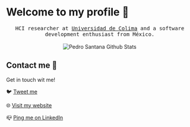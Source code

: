 
<!--
**pecesama/pecesama** My profile repository.
-->

# Welcome to my profile :wave:

<p align="center">
  <samp>
HCI researcher at <a target="_blank" href="https://github.com/enterprises/universidad-de-colima">Universidad de Colima</a> and a software development enthusiast from México.
  </samp>
  <br/>
  <br/>
  <img src="https://github-readme-stats.vercel.app/api?username=pecesama&show_icons=true&count_private=true&theme=react" alt="Pedro Santana Github Stats"></img>
</p>

## Contact me :speech_balloon:

Get in touch wit me!

:bird: <a href="https://twitter.com/pecesama">Tweet me</a>

:globe_with_meridians: <a href="https://www.pedrosantana.mx">Visit my website</a>

:mailbox_closed: <a href="https://www.linkedin.com/in/psantana/">Ping me on LinkedIn</a>

